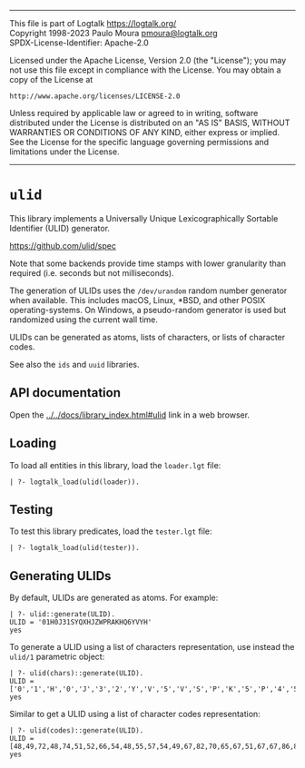 ________________________________________________________________________

This file is part of Logtalk <https://logtalk.org/>  
Copyright 1998-2023 Paulo Moura <pmoura@logtalk.org>  
SPDX-License-Identifier: Apache-2.0

Licensed under the Apache License, Version 2.0 (the "License");
you may not use this file except in compliance with the License.
You may obtain a copy of the License at

    http://www.apache.org/licenses/LICENSE-2.0

Unless required by applicable law or agreed to in writing, software
distributed under the License is distributed on an "AS IS" BASIS,
WITHOUT WARRANTIES OR CONDITIONS OF ANY KIND, either express or implied.
See the License for the specific language governing permissions and
limitations under the License.
________________________________________________________________________


`ulid`
======

This library implements a Universally Unique Lexicographically Sortable
Identifier (ULID) generator.

https://github.com/ulid/spec

Note that some backends provide time stamps with lower granularity than
required (i.e. seconds but not milliseconds).

The generation of ULIDs uses the `/dev/urandom` random number generator
when available. This includes macOS, Linux, *BSD, and other POSIX
operating-systems. On Windows, a pseudo-random generator is used but
randomized using the current wall time. 

ULIDs can be generated as atoms, lists of characters, or lists of
character codes.

See also the `ids` and `uuid` libraries.


API documentation
-----------------

Open the [../../docs/library_index.html#ulid](../../docs/library_index.html#ulid)
link in a web browser.


Loading
-------

To load all entities in this library, load the `loader.lgt` file:

	| ?- logtalk_load(ulid(loader)).


Testing
-------

To test this library predicates, load the `tester.lgt` file:

	| ?- logtalk_load(ulid(tester)).


Generating ULIDs
----------------

By default, ULIDs are generated as atoms. For example:

	| ?- ulid::generate(ULID).
	ULID = '01H0J31SYQXHJZWPRAKHQ6YVYH'
	yes

To generate a ULID using a list of characters representation, use instead
the `ulid/1` parametric object:

	| ?- ulid(chars)::generate(ULID).
	ULID = ['0','1','H','0','J','3','2','Y','V','5','V','S','P','K','5','P','4','5','G','G','0','9','8','8','M','2']
	yes

Similar to get a ULID using a list of character codes representation:

	| ?- ulid(codes)::generate(ULID).
	ULID = [48,49,72,48,74,51,52,66,54,48,55,57,54,49,67,82,70,65,67,51,67,67,86,82,48,66]
	yes
